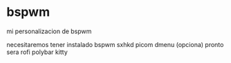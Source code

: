# bspwm


mi personalizacion de bspwm



necesitaremos tener instalado 
bspwm
sxhkd
picom
dmenu (opciona) pronto sera rofi
polybar
kitty
